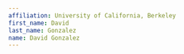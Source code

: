 ```yaml
---
affiliation: University of California, Berkeley
first_name: David
last_name: Gonzalez
name: David Gonzalez
---
```

